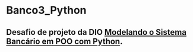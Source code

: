# Banco3_Python
## Desafio de projeto da DIO [Modelando o Sistema Bancário em POO com Python](https://web.dio.me/lab/modelando-o-sistema-bancario-em-poo-com-python/learning/4b3df149-8428-4dae-b802-c1df17170fc0).
